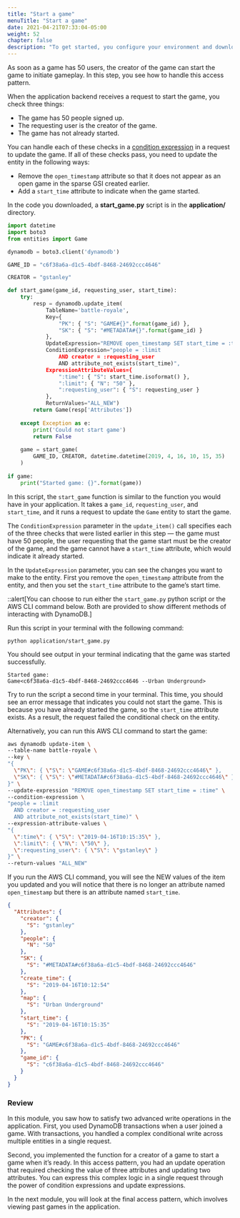 ```yaml
---
title: "Start a game"
menuTitle: "Start a game"
date: 2021-04-21T07:33:04-05:00
weight: 52
chapter: false
description: "To get started, you configure your environment and download code that you use during the lab."
---
```


As soon as a game has 50 users, the creator of the game can start the game to initiate gameplay. In this step, you see how to handle this access pattern.

When the application backend receives a request to start the game, you check three things:
- The game has 50 people signed up.
- The requesting user is the creator of the game.
- The game has not already started.
 
You can handle each of these checks in a [condition expression](https://docs.aws.amazon.com/amazondynamodb/latest/developerguide/Expressions.ConditionExpressions.html) in a request to update the game. If all of these checks pass, you need to update the entity in the following ways:
- Remove the `open_timestamp` attribute so that it does not appear as an open game in the sparse GSI created earlier.
- Add a `start_time` attribute to indicate when the game started.

In the code you downloaded, a **start_game.py** script is in the **application/** directory.

```python
import datetime
import boto3
from entities import Game

dynamodb = boto3.client('dynamodb')

GAME_ID = "c6f38a6a-d1c5-4bdf-8468-24692ccc4646"

CREATOR = "gstanley"

def start_game(game_id, requesting_user, start_time):
    try:
        resp = dynamodb.update_item(
            TableName='battle-royale',
            Key={
                "PK": { "S": "GAME#{}".format(game_id) },
                "SK": { "S": "#METADATA#{}".format(game_id) }
            },
            UpdateExpression="REMOVE open_timestamp SET start_time = :time",
            ConditionExpression="people = :limit 
                AND creator = :requesting_user 
                AND attribute_not_exists(start_time)",
            ExpressionAttributeValues={
                ":time": { "S": start_time.isoformat() },
                ":limit": { "N": "50" },
                ":requesting_user": { "S": requesting_user }
            },
            ReturnValues="ALL_NEW")
        return Game(resp['Attributes'])
    
    except Exception as e:
        print('Could not start game')
        return False
    
    game = start_game(
        GAME_ID, CREATOR, datetime.datetime(2019, 4, 16, 10, 15, 35)
    )
    
if game:
    print("Started game: {}".format(game))
```

In this script, the `start_game` function is similar to the function you would have in your application. It takes a `game_id`, `requesting_user`, and `start_time`, and it runs a request to update the `Game` entity to start the game.

The `ConditionExpression` parameter in the `update_item()` call specifies each of the three checks that were listed earlier in this step — the game must have 50 people, the user requesting that the game start must be the creator of the game, and the game cannot have a `start_time` attribute, which would indicate it already started.

In the `UpdateExpression` parameter, you can see the changes you want to make to the entity. First you remove the `open_timestamp` attribute from the entity, and then you set the `start_time` attribute to the game’s start time.

::alert[You can choose to run either the `start_game.py` python script or the AWS CLI command below. Both are provided to show different methods of interacting with DynamoDB.]

Run this script in your terminal with the following command:

```shell
python application/start_game.py
```

You should see output in your terminal indicating that the game was started successfully.

```text
Started game: 
Game<c6f38a6a-d1c5-4bdf-8468-24692ccc4646 --Urban Underground>
```

Try to run the script a second time in your terminal. This time, you should see an error message that indicates you could not start the game. This is because you have already started the game, so the `start_time` attribute exists. As a result, the request failed the conditional check on the entity.

Alternatively, you can run this AWS CLI command to start the game:

```sh
aws dynamodb update-item \
--table-name battle-royale \
--key \
"{
  \"PK\": { \"S\": \"GAME#c6f38a6a-d1c5-4bdf-8468-24692ccc4646\" },
  \"SK\": { \"S\": \"#METADATA#c6f38a6a-d1c5-4bdf-8468-24692ccc4646\" }
}" \
--update-expression "REMOVE open_timestamp SET start_time = :time" \
--condition-expression \
"people = :limit 
  AND creator = :requesting_user 
  AND attribute_not_exists(start_time)" \
--expression-attribute-values \
"{
  \":time\": { \"S\": \"2019-04-16T10:15:35\" },
  \":limit\": { \"N\": \"50\" },
  \":requesting_user\": { \"S\": \"gstanley\" }
}" \
--return-values "ALL_NEW"
```

If you run the AWS CLI command, you will see the NEW values of the item you updated and you will notice that there is no longer an attribute named `open_timestamp` but there is an attribute named `start_time`.

```json
{
  "Attributes": {
    "creator": {
      "S": "gstanley"
    },
    "people": {
      "N": "50"
    },
    "SK": {
      "S": "#METADATA#c6f38a6a-d1c5-4bdf-8468-24692ccc4646"
    },
    "create_time": {
      "S": "2019-04-16T10:12:54"
    },
    "map": {
      "S": "Urban Underground"
    },
    "start_time": {
      "S": "2019-04-16T10:15:35"
    },
    "PK": {
      "S": "GAME#c6f38a6a-d1c5-4bdf-8468-24692ccc4646"
    },
    "game_id": {
      "S": "c6f38a6a-d1c5-4bdf-8468-24692ccc4646"
    }
  }
}
```

### Review

In this module, you saw how to satisfy two advanced write operations in the application. First, you used DynamoDB transactions when a user joined a game. With transactions, you handled a complex conditional write across multiple entities in a single request.

Second, you implemented the function for a creator of a game to start a game when it’s ready. In this access pattern, you had an update operation that required checking the value of three attributes and updating two attributes. You can express this complex logic in a single request through the power of condition expressions and update expressions.

In the next module, you will look at the final access pattern, which involves viewing past games in the application.